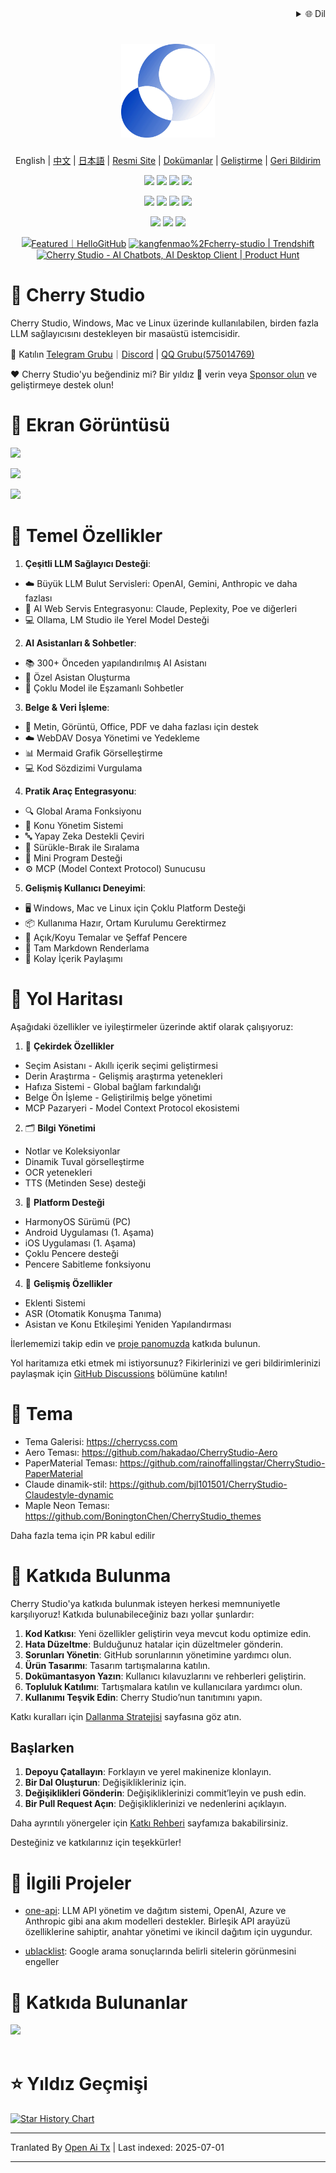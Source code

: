 <div align="right" >
  <details>
    <summary >🌐 Dil</summary>
    <div>
      <div align="right">
        <p><a href="https://openaitx.github.io/view.html?user=CherryHQ&project=cherry-studio&lang=en">English</a></p>
        <p><a href="https://openaitx.github.io/view.html?user=CherryHQ&project=cherry-studio&lang=zh-CN">简体中文</a></p>
        <p><a href="https://openaitx.github.io/view.html?user=CherryHQ&project=cherry-studio&lang=zh-TW">繁體中文</a></p>
        <p><a href="https://openaitx.github.io/view.html?user=CherryHQ&project=cherry-studio&lang=ja">日本語</a></p>
        <p><a href="https://openaitx.github.io/view.html?user=CherryHQ&project=cherry-studio&lang=ko">한국어</a></p>
        <p><a href="https://openaitx.github.io/view.html?user=CherryHQ&project=cherry-studio&lang=hi">हिन्दी</a></p>
        <p><a href="https://openaitx.github.io/view.html?user=CherryHQ&project=cherry-studio&lang=th">ไทย</a></p>
        <p><a href="https://openaitx.github.io/view.html?user=CherryHQ&project=cherry-studio&lang=fr">Français</a></p>
        <p><a href="https://openaitx.github.io/view.html?user=CherryHQ&project=cherry-studio&lang=de">Deutsch</a></p>
        <p><a href="https://openaitx.github.io/view.html?user=CherryHQ&project=cherry-studio&lang=es">Español</a></p>
        <p><a href="https://openaitx.github.io/view.html?user=CherryHQ&project=cherry-studio&lang=it">Itapano</a></p>
        <p><a href="https://openaitx.github.io/view.html?user=CherryHQ&project=cherry-studio&lang=ru">Русский</a></p>
        <p><a href="https://openaitx.github.io/view.html?user=CherryHQ&project=cherry-studio&lang=pt">Português</a></p>
        <p><a href="https://openaitx.github.io/view.html?user=CherryHQ&project=cherry-studio&lang=nl">Nederlands</a></p>
        <p><a href="https://openaitx.github.io/view.html?user=CherryHQ&project=cherry-studio&lang=pl">Polski</a></p>
        <p><a href="https://openaitx.github.io/view.html?user=CherryHQ&project=cherry-studio&lang=ar">العربية</a></p>
        <p><a href="https://openaitx.github.io/view.html?user=CherryHQ&project=cherry-studio&lang=fa">فارسی</a></p>
        <p><a href="https://openaitx.github.io/view.html?user=CherryHQ&project=cherry-studio&lang=tr">Türkçe</a></p>
        <p><a href="https://openaitx.github.io/view.html?user=CherryHQ&project=cherry-studio&lang=vi">Tiếng Việt</a></p>
        <p><a href="https://openaitx.github.io/view.html?user=CherryHQ&project=cherry-studio&lang=id">Bahasa Indonesia</a></p>
      </div>
    </div>
  </details>
</div>

<h1 align="center">
  <a href="https://github.com/CherryHQ/cherry-studio/releases">
    <img src="https://github.com/CherryHQ/cherry-studio/blob/main/build/icon.png?raw=true" width="150" height="150" alt="banner" /><br>
  </a>
</h1>
  <p align="center">English | <a href="./docs/README.zh.md">中文</a> | <a href="./docs/README.ja.md">日本語</a> | <a href="https://cherry-ai.com">Resmi Site</a> | <a href="https://docs.cherry-ai.com/cherry-studio-wen-dang/en-us">Dokümanlar</a> | <a href="./docs/dev.md">Geliştirme</a> | <a href="https://github.com/CherryHQ/cherry-studio/issues">Geri Bildirim</a><br></p>

<!-- 题头徽章组合 -->

<div align="center">

[![][deepwiki-shield]][deepwiki-link]
[![][twitter-shield]][twitter-link]
[![][discord-shield]][discord-link]
[![][telegram-shield]][telegram-link]

</div>

<!-- 项目统计徽章 -->

<div align="center">

[![][github-stars-shield]][github-stars-link]
[![][github-forks-shield]][github-forks-link]
[![][github-release-shield]][github-release-link]
[![][github-contributors-shield]][github-contributors-link]

</div>

<div align="center">

[![][license-shield]][license-link]
[![][commercial-shield]][commercial-link]
[![][sponsor-shield]][sponsor-link]

</div>

<div align="center">
 <a href="https://hellogithub.com/repository/1605492e1e2a4df3be07abfa4578dd37" target="_blank"><img src="https://api.hellogithub.com/v1/widgets/recommend.svg?rid=1605492e1e2a4df3be07abfa4578dd37" alt="Featured｜HelloGitHub" style="width: 200px; height: 43px;" width="200" height="43" /></a>
 <a href="https://trendshift.io/repositories/11772" target="_blank"><img src="https://trendshift.io/api/badge/repositories/11772" alt="kangfenmao%2Fcherry-studio | Trendshift" style="width: 250px; height: 55px;" width="250" height="55"/></a>
 <a href="https://www.producthunt.com/posts/cherry-studio?embed=true&utm_source=badge-featured&utm_medium=badge&utm_souce=badge-cherry&#0045;studio" target="_blank"><img src="https://api.producthunt.com/widgets/embed-image/v1/featured.svg?post_id=496640&theme=light" alt="Cherry&#0032;Studio - AI&#0032;Chatbots&#0044;&#0032;AI&#0032;Desktop&#0032;Client | Product Hunt" style="width: 200px; height: 43px;" width="200" height="43" /></a>
</div>

# 🍒 Cherry Studio

Cherry Studio, Windows, Mac ve Linux üzerinde kullanılabilen, birden fazla LLM sağlayıcısını destekleyen bir masaüstü istemcisidir.

👏 Katılın [Telegram Grubu](https://t.me/CherryStudioAI)｜[Discord](https://discord.gg/wez8HtpxqQ) | [QQ Grubu(575014769)](https://qm.qq.com/q/lo0D4qVZKi)

❤️ Cherry Studio'yu beğendiniz mi? Bir yıldız 🌟 verin veya [Sponsor olun](https://raw.githubusercontent.com/CherryHQ/cherry-studio/main/docs/sponsor.md) ve geliştirmeye destek olun!

# 🌠 Ekran Görüntüsü

![](https://github.com/user-attachments/assets/36dddb2c-e0fb-4a5f-9411-91447bab6e18)

![](https://github.com/user-attachments/assets/f549e8a0-2385-40b4-b52b-2039e39f2930)

![](https://github.com/user-attachments/assets/58e0237c-4d36-40de-b428-53051d982026)

# 🌟 Temel Özellikler

1. **Çeşitli LLM Sağlayıcı Desteği**:

- ☁️ Büyük LLM Bulut Servisleri: OpenAI, Gemini, Anthropic ve daha fazlası
- 🔗 AI Web Servis Entegrasyonu: Claude, Peplexity, Poe ve diğerleri
- 💻 Ollama, LM Studio ile Yerel Model Desteği

2. **AI Asistanları & Sohbetler**:

- 📚 300+ Önceden yapılandırılmış AI Asistanı
- 🤖 Özel Asistan Oluşturma
- 💬 Çoklu Model ile Eşzamanlı Sohbetler

3. **Belge & Veri İşleme**:

- 📄 Metin, Görüntü, Office, PDF ve daha fazlası için destek
- ☁️ WebDAV Dosya Yönetimi ve Yedekleme
- 📊 Mermaid Grafik Görselleştirme
- 💻 Kod Sözdizimi Vurgulama

4. **Pratik Araç Entegrasyonu**:

- 🔍 Global Arama Fonksiyonu
- 📝 Konu Yönetim Sistemi
- 🔤 Yapay Zeka Destekli Çeviri
- 🎯 Sürükle-Bırak ile Sıralama
- 🔌 Mini Program Desteği
- ⚙️ MCP (Model Context Protocol) Sunucusu

5. **Gelişmiş Kullanıcı Deneyimi**:

- 🖥️ Windows, Mac ve Linux için Çoklu Platform Desteği
- 📦 Kullanıma Hazır, Ortam Kurulumu Gerektirmez
- 🎨 Açık/Koyu Temalar ve Şeffaf Pencere
- 📝 Tam Markdown Renderlama
- 🤲 Kolay İçerik Paylaşımı

# 📝 Yol Haritası

Aşağıdaki özellikler ve iyileştirmeler üzerinde aktif olarak çalışıyoruz:

1. 🎯 **Çekirdek Özellikler**

- Seçim Asistanı - Akıllı içerik seçimi geliştirmesi
- Derin Araştırma - Gelişmiş araştırma yetenekleri
- Hafıza Sistemi - Global bağlam farkındalığı
- Belge Ön İşleme - Geliştirilmiş belge yönetimi
- MCP Pazaryeri - Model Context Protocol ekosistemi

2. 🗂 **Bilgi Yönetimi**

- Notlar ve Koleksiyonlar
- Dinamik Tuval görselleştirme
- OCR yetenekleri
- TTS (Metinden Sese) desteği

3. 📱 **Platform Desteği**

- HarmonyOS Sürümü (PC)
- Android Uygulaması (1. Aşama)
- iOS Uygulaması (1. Aşama)
- Çoklu Pencere desteği
- Pencere Sabitleme fonksiyonu

4. 🔌 **Gelişmiş Özellikler**

- Eklenti Sistemi
- ASR (Otomatik Konuşma Tanıma)
- Asistan ve Konu Etkileşimi Yeniden Yapılandırması

İlerlememizi takip edin ve [proje panomuzda](https://github.com/orgs/CherryHQ/projects/7) katkıda bulunun.

Yol haritamıza etki etmek mi istiyorsunuz? Fikirlerinizi ve geri bildirimlerinizi paylaşmak için [GitHub Discussions](https://github.com/CherryHQ/cherry-studio/discussions) bölümüne katılın!

# 🌈 Tema

- Tema Galerisi: <https://cherrycss.com>
- Aero Teması: <https://github.com/hakadao/CherryStudio-Aero>
- PaperMaterial Teması: <https://github.com/rainoffallingstar/CherryStudio-PaperMaterial>
- Claude dinamik-stil: <https://github.com/bjl101501/CherryStudio-Claudestyle-dynamic>
- Maple Neon Teması: <https://github.com/BoningtonChen/CherryStudio_themes>

Daha fazla tema için PR kabul edilir

# 🤝 Katkıda Bulunma

Cherry Studio'ya katkıda bulunmak isteyen herkesi memnuniyetle karşılıyoruz! Katkıda bulunabileceğiniz bazı yollar şunlardır:

1. **Kod Katkısı**: Yeni özellikler geliştirin veya mevcut kodu optimize edin.
2. **Hata Düzeltme**: Bulduğunuz hatalar için düzeltmeler gönderin.
3. **Sorunları Yönetin**: GitHub sorunlarının yönetimine yardımcı olun.
4. **Ürün Tasarımı**: Tasarım tartışmalarına katılın.
5. **Dokümantasyon Yazın**: Kullanıcı kılavuzlarını ve rehberleri geliştirin.
6. **Topluluk Katılımı**: Tartışmalara katılın ve kullanıcılara yardımcı olun.
7. **Kullanımı Teşvik Edin**: Cherry Studio’nun tanıtımını yapın.

Katkı kuralları için [Dallanma Stratejisi](https://raw.githubusercontent.com/CherryHQ/cherry-studio/main/docs/branching-strategy-en.md) sayfasına göz atın.

## Başlarken

1. **Depoyu Çatallayın**: Forklayın ve yerel makinenize klonlayın.
2. **Bir Dal Oluşturun**: Değişiklikleriniz için.
3. **Değişiklikleri Gönderin**: Değişikliklerinizi commit’leyin ve push edin.
4. **Bir Pull Request Açın**: Değişikliklerinizi ve nedenlerini açıklayın.

Daha ayrıntılı yönergeler için [Katkı Rehberi](https://raw.githubusercontent.com/CherryHQ/cherry-studio/main/./CONTRIBUTING.md) sayfamıza bakabilirsiniz.

Desteğiniz ve katkılarınız için teşekkürler!

# 🔗 İlgili Projeler
- [one-api](https://github.com/songquanpeng/one-api): LLM API yönetim ve dağıtım sistemi, OpenAI, Azure ve Anthropic gibi ana akım modelleri destekler. Birleşik API arayüzü özelliklerine sahiptir, anahtar yönetimi ve ikincil dağıtım için uygundur.

- [ublacklist](https://github.com/iorate/ublacklist): Google arama sonuçlarında belirli sitelerin görünmesini engeller

# 🚀 Katkıda Bulunanlar

<a href="https://github.com/CherryHQ/cherry-studio/graphs/contributors">
  <img src="https://contrib.rocks/image?repo=CherryHQ/cherry-studio" />
</a>
<br /><br />

# ⭐️ Yıldız Geçmişi

[![Star History Chart](https://api.star-history.com/svg?repos=CherryHQ/cherry-studio&type=Timeline)](https://star-history.com/#CherryHQ/cherry-studio&Timeline)

<!-- Bağlantılar & Görseller -->
[deepwiki-shield]: https://img.shields.io/badge/Deepwiki-CherryHQ-0088CC?style=plastic
[deepwiki-link]: https://deepwiki.com/CherryHQ/cherry-studio
[twitter-shield]: https://img.shields.io/badge/Twitter-CherryStudioApp-0088CC?style=plastic&logo=x
[twitter-link]: https://twitter.com/CherryStudioHQ
[discord-shield]: https://img.shields.io/badge/Discord-@CherryStudio-0088CC?style=plastic&logo=discord
[discord-link]: https://discord.gg/wez8HtpxqQ
[telegram-shield]: https://img.shields.io/badge/Telegram-@CherryStudioAI-0088CC?style=plastic&logo=telegram
[telegram-link]: https://t.me/CherryStudioAI

<!-- Bağlantılar & Görseller -->
[github-stars-shield]: https://img.shields.io/github/stars/CherryHQ/cherry-studio?style=social
[github-stars-link]: https://github.com/CherryHQ/cherry-studio/stargazers
[github-forks-shield]: https://img.shields.io/github/forks/CherryHQ/cherry-studio?style=social
[github-forks-link]: https://github.com/CherryHQ/cherry-studio/network
[github-release-shield]: https://img.shields.io/github/v/release/CherryHQ/cherry-studio
[github-release-link]: https://github.com/CherryHQ/cherry-studio/releases
[github-contributors-shield]: https://img.shields.io/github/contributors/CherryHQ/cherry-studio
[github-contributors-link]: https://github.com/CherryHQ/cherry-studio/graphs/contributors

<!-- Bağlantılar & Görseller -->
[license-shield]: https://img.shields.io/badge/License-AGPLv3-important.svg?style=plastic&logo=gnu
[license-link]: https://www.gnu.org/licenses/agpl-3.0
[commercial-shield]: https://img.shields.io/badge/License-Contact-white.svg?style=plastic&logoColor=white&logo=telegram&color=blue
[commercial-link]: mailto:license@cherry-ai.com?subject=Commercial%20License%20Inquiry
[sponsor-shield]: https://img.shields.io/badge/Sponsor-FF6699.svg?style=plastic&logo=githubsponsors&logoColor=white
[sponsor-link]: https://github.com/CherryHQ/cherry-studio/blob/main/docs/sponsor.md


---


Tranlated By [Open Ai Tx](https://github.com/OpenAiTx/OpenAiTx) | Last indexed: 2025-07-01


---